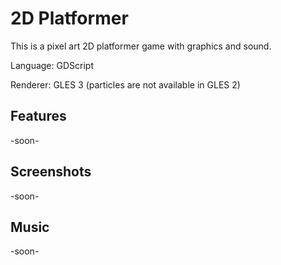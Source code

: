 # 2D Platformer

This is a pixel art 2D platformer game with graphics and sound.

Language: GDScript

Renderer: GLES 3 (particles are not available in GLES 2)

## Features

-soon-

## Screenshots

-soon-

## Music

-soon-
